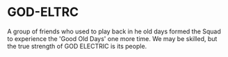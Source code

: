 # GOD-ELTRC
A group of friends who used to play back in he old days formed the Squad to experience the 'Good Old Days' one more time. We may be skilled, but the true strength of GOD ELECTRIC is its people.
